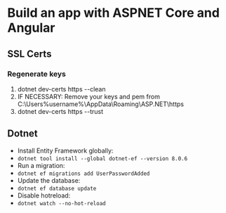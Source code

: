 # Build an app with ASPNET Core and Angular

## SSL Certs
### Regenerate keys
1. dotnet dev-certs https --clean
2. IF NECESSARY: Remove your keys and pem from C:\Users\%username%\AppData\Roaming\ASP.NET\https
3. dotnet dev-certs https --trust

## Dotnet
- Install Entity Framework globally:
- `dotnet tool install --global dotnet-ef --version 8.0.6`
- Run a migration:
- `dotnet ef migrations add UserPasswordAdded`
- Update the database:
- `dotnet ef database update`
- Disable hotreload:
- `dotnet watch --no-hot-reload`

